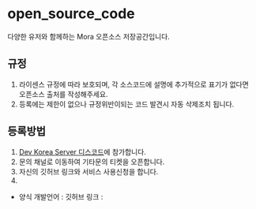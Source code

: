# open_source_code
다양한 유저와 함께하는 Mora 오픈소스 저장공간입니다.


## 규정
1. 라이센스 규정에 따라 보호되며, 각 소스코드에 설명에 추가적으로 표기가 없다면 오픈소스 출처를 작성해주세요.
2. 등록에는 제한이 없으나 규정위반이되는 코드 발견시 자동 삭제조치 됩니다.

## 등록방법
1. [Dev Korea Server 디스코드](https://discord.gg/yr65HWuyZj)에 참가합니다.
2. 문의 채널로 이동하여 기타문의 티켓을 오픈합니다.
3. 자신의 깃허브 링크와 서비스 사용신청을 합니다.
4. 
- 양식 
개발언어 : 
깃허브 링크 : 
